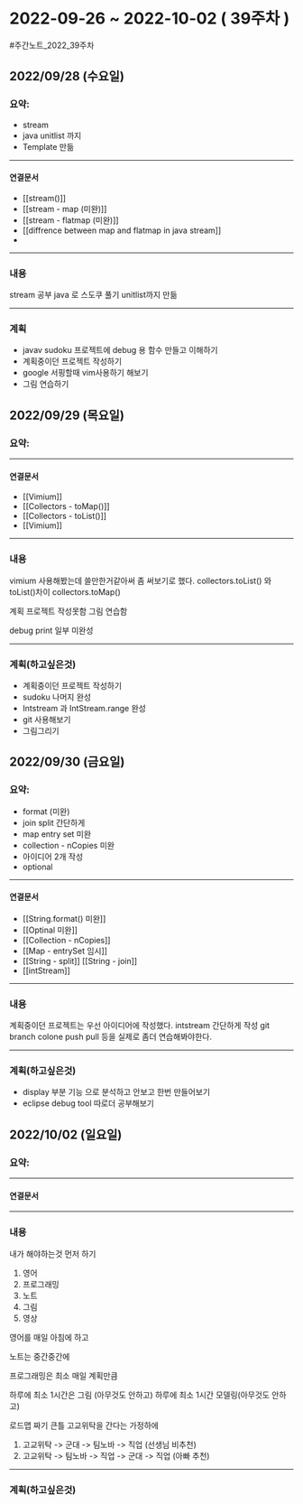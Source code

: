 # 2022-09-26 ~ 2022-10-02 ( 39주차 )
#주간노트_2022_39주차

## 2022/09/28 (수요일)
### 요약:
- stream
- java unitlist 까지
- Template 만듦

----
#### 연결문서
- [[stream()]]
- [[stream - map (미완)]]
- [[stream - flatmap (미완)]]
- [[diffrence between map and flatmap in java stream]]
- 

----
### 내용
stream 공부
java 로 스도쿠 풀기 unitlist까지 만듦

----
### 계획
- javav sudoku 프로젝트에 debug 용 함수 만들고 이해하기
- 계획중이던 프로젝트 작성하기
- google 서핑할때 vim사용하기 해보기
- 그림 연습하기




## 2022/09/29 (목요일)
### 요약:

----
#### 연결문서
- [[Vimium]]
- [[Collectors - toMap()]]
- [[Collectors - toList()]]
- [[Vimium]]
----
### 내용
vimium 사용해봤는데 쓸만한거같아써 좀 써보기로 했다.
collectors.toList() 와 toList()차이
collectors.toMap()

계획 프로젝트 작성못함
그림 연습함

debug print 일부 미완성

----
### 계획(하고싶은것)
- 계획중이던 프로젝트 작성하기
- sudoku 나머지 완성
- Intstream 과 IntStream.range 완성
- git 사용해보기
- 그림그리기



## 2022/09/30 (금요일)
### 요약:
- format (미완)
- join split 간단하게
- map entry set 미완
- collection - nCopies 미완 
- 아이디어 2개 작성
- optional
----
#### 연결문서
- [[String.format() 미완]]
- [[Optinal 미완]]
- [[Collection - nCopies]]
- [[Map - entrySet 임시]]
- [[String - split]]  [[String - join]]
- [[intStream]]

----
### 내용

계획중이던 프로젝트는 우선 아이디어에 작성했다.
intstream 간단하게 작성
git branch colone push pull 등을 실제로 좀더 연습해봐야한다.

----
### 계획(하고싶은것)
- display 부분 기능 으로 분석하고 안보고 한번 만들어보기
- eclipse debug tool 따로더 공부해보기



## 2022/10/02 (일요일)
### 요약:

----
#### 연결문서

----
### 내용

 내가 해야하는것 먼저 하기
1. 영어
2. 프로그래밍
3. 노트
4. 그림
5. 영상

영어를 매일 아침에 하고

노트는 중간중간에

프로그래밍은 최소 매일 계획만큼

하루에 최소 1시간은 그림 (아무것도 안하고)
하루에 최소 1시간 모델링(아무것도 안하고)



로드맵 짜기
큰틀
고교위탁을 간다는 가정하에
1.  고교위탁 -> 군대 -> 팀노바 -> 직업 (선생님 비추천)
2. 고교위탁 -> 팀노바 -> 직업 -> 군대 -> 직업 (아빠 추천)



----
### 계획(하고싶은것)